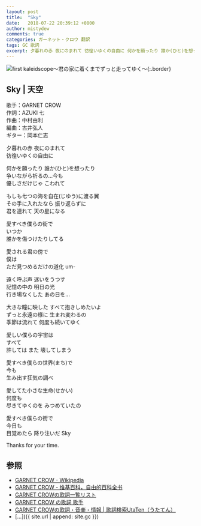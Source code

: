 ```yaml
---
layout: post
title:  "Sky"
date:   2018-07-22 20:39:12 +0800
author: mistydew
comments: true
categories: ガーネット・クロウ 翻訳
tags: GC 歌詞
excerpt: 夕暮れの赤 夜にのまれて 彷徨いゆくの自由に 何かを願ったり 誰か(ひと)を想ったり 争いながら祈るの…今も 優しさだけじゃ こわれて
---
```

![first kaleidscope～君の家に着くまでずっと走ってゆく～](https://raw.githubusercontent.com/mistydew/gc2/master/cover/minial/MINIAL_first%20kaleidscope～君の家に着くまでずっと走ってゆく～.jpg){:.border}

## Sky | 天空

歌手：GARNET CROW<br>
作詞：AZUKI 七<br>
作曲：中村由利<br>
編曲：古井弘人<br>
ギター：岡本仁志

夕暮れの赤 夜にのまれて<br>
彷徨いゆくの自由に

何かを願ったり 誰か(ひと)を想ったり<br>
争いながら祈るの…今も<br>
優しさだけじゃ こわれて

もしも七つの海を自在(じゆう)に渡る翼<br>
その手に入れたなら 振り返らずに<br>
君を連れて 天の星になる

愛すべき僕らの街で<br>
いつか<br>
誰かを傷つけたりしてる

愛される君の傍で<br>
僕は<br>
ただ見つめるだけの道化 um-

遠く呼ぶ声 迷いをうつす<br>
記憶の中の 明日の光<br>
行き場なくした あの日を…

大きな瞳に映した すべて抱きしめたいよ<br>
ずっと永遠の様に 生まれ変わるの<br>
季節は流れて 何度も続いてゆく

愛しい僕らの宇宙は<br>
すべて<br>
許しては また 壊してしまう

愛すべき僕らの世界(まち)で<br>
今も<br>
生み出す狂気の調べ

愛してた小さな生命(せかい)<br>
何度も<br>
尽きてゆくのを みつめていたの

愛すべき僕らの街で<br>
今日も<br>
目覚めたら 降り注いだ Sky

Thanks for your time.

## 参照
* [GARNET CROW - Wikipedia](https://ja.wikipedia.org/wiki/GARNET_CROW)
* [GARNET CROW - 维基百科，自由的百科全书](https://zh.wikipedia.org/wiki/GARNET_CROW)
* [GARNET CROWの歌詞一覧リスト](https://www.uta-net.com/artist/344)
* [GARNET CROW の歌詞 歌手](http://www.kasi-time.com/subcat-uta-167-1.html)
* [GARNET CROWの歌詞・音楽・情報 \| 歌詞検索UtaTen（うたてん）](https://utaten.com/artist/GARNET+CROW)
* [...]({{ site.url | append: site.gc }})
